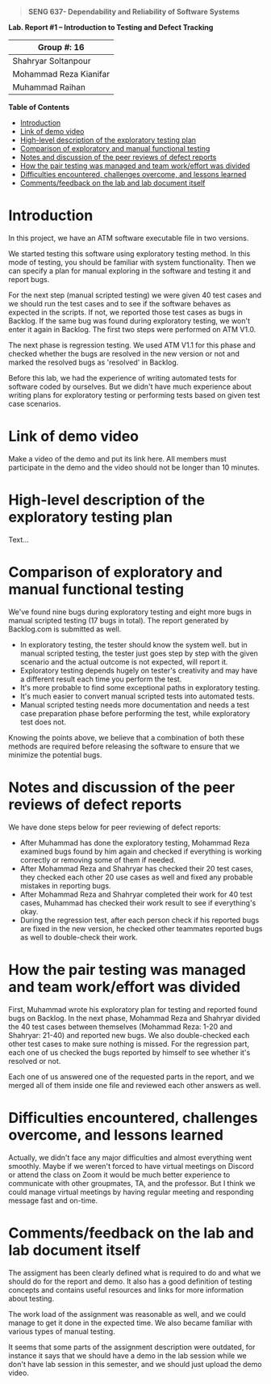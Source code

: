 >   **SENG 637- Dependability and Reliability of Software Systems**

**Lab. Report \#1 – Introduction to Testing and Defect Tracking**

| Group \#: 16           |   
|------------------------|
| Shahryar Soltanpour    |
| Mohammad Reza Kianifar |
| Muhammad Raihan        |

**Table of Contents**
- [Introduction](#introduction)
- [Link of demo video](#link-of-demo-video)
- [High-level description of the exploratory testing plan](#high-level-description-of-the-exploratory-testing-plan)
- [Comparison of exploratory and manual functional testing](#comparison-of-exploratory-and-manual-functional-testing)
- [Notes and discussion of the peer reviews of defect reports](#notes-and-discussion-of-the-peer-reviews-of-defect-reports)
- [How the pair testing was managed and team work/effort was divided](#how-the-pair-testing-was-managed-and-team-workeffort-was-divided)
- [Difficulties encountered, challenges overcome, and lessons learned](#difficulties-encountered-challenges-overcome-and-lessons-learned)
- [Comments/feedback on the lab and lab document itself](#commentsfeedback-on-the-lab-and-lab-document-itself)


# Introduction

In this project, we have an ATM software executable file in two versions.

We started testing this software using exploratory testing method. In this mode of testing, you should be familiar with system functionality. Then we can specify a plan for manual exploring in the software and testing it and report bugs.

For the next step (manual scripted testing) we were given 40 test cases and we should run the test cases and to see if the software behaves as expected in the scripts. If not, we reported those test cases as bugs in Backlog. If the same bug was found during exploratory testing, we won't enter it again in Backlog. The first two steps were performed on ATM V1.0.

The next phase is regression testing. We used ATM V1.1 for this phase and checked whether the bugs are resolved in the new version or not and marked the resolved bugs as 'resolved' in Backlog.

Before this lab, we had the experience of writing automated tests for software coded by ourselves. But we didn't have much experience about writing plans for exploratory testing or performing tests based on given test case scenarios. 

# Link of demo video 

Make a video of the demo and put its link here.
All members must participate in the demo and the video should not be longer than 10 minutes.



# High-level description of the exploratory testing plan

Text…

# Comparison of exploratory and manual functional testing

We've found nine bugs during exploratory testing and eight more bugs in manual scripted testing (17 bugs in total). The report generated by Backlog.com is submitted as well.


- In exploratory testing, the tester should know the system well. but in manual scripted testing, the tester just goes step by step with the given scenario and the actual outcome is not expected, will report it. 
- Exploratory testing depends hugely on tester's creativity and may have a different result each time you perform the test. 
- It's more probable to find some exceptional paths in exploratory testing.
- It's much easier to convert manual scripted tests into automated tests.
- Manual scripted testing needs more documentation and needs a test case preparation phase before performing the test, while exploratory test does not. 

Knowing the points above, we believe that a combination of both these methods are required before releasing the software to ensure that we minimize the potential bugs.  
# Notes and discussion of the peer reviews of defect reports
We have done steps below for peer reviewing of defect reports: 

- After Muhammad has done the exploratory testing, Mohammad Reza examined bugs found by him again and checked if everything is working correctly or removing some of them if needed.
- After Mohammad Reza and Shahryar has checked their 20 test cases, they checked each other 20 use cases as well and fixed any probable mistakes in reporting bugs.
- After Mohammad Reza and Shahryar completed their work for 40 test cases, Muhammad has checked their work result to see if everything's okay.
- During the regression test, after each person check if his reported bugs are fixed in the new version, he checked other teammates reported bugs as well to double-check their work.

# How the pair testing was managed and team work/effort was divided 

First, Muhammad wrote his exploratory plan for testing and reported found bugs on Backlog. In the next phase, Mohammad Reza and Shahryar divided the 40 test cases between themselves (Mohammad Reza: 1-20 and Shahryar: 21-40) and reported new bugs. We also double-checked each other test cases to make sure nothing is missed. For the regression part, each one of us checked the bugs reported by himself to see whether it's resolved or not.

Each one of us answered one of the requested parts in the report, and we merged all of them inside one file and reviewed each other answers as well. 

# Difficulties encountered, challenges overcome, and lessons learned

Actually, we didn't face any major difficulties and almost everything went smoothly. Maybe if we weren't forced to have virtual meetings on Discord or attend the class on Zoom it would be much better experience to communicate with other groupmates, TA, and the professor. But I think we could manage virtual meetings by having regular meeting and responding message fast and on-time.  

# Comments/feedback on the lab and lab document itself

The assigment has been clearly defined what is required to do and what we should do for the report and demo. It also has a good definition of testing concepts and contains useful resources and links for more information about testing.

The work load of the assignment was reasonable as well, and we could manage to get it done in the expected time. We also became familiar with various types of manual testing.

It seems that some parts of the assignment description were outdated, for instance it says that we should have a demo in the lab session while we don't have lab session in this semester, and we should just upload the demo video.  
